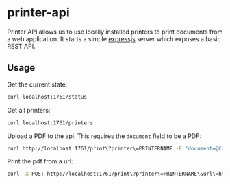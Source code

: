 # printer-api

Printer API allows us to use locally installed printers to print
documents from a web application. It starts a simple [expressjs](https://expressjs.com/)
server which exposes a basic REST API.

## Usage

Get the current state:

```bash
curl localhost:1761/status
```

Get all printers:

```bash
curl localhost:1761/printers
```

Upload a PDF to the api. This requires the `document` field to be a PDF:

```bash
curl http://localhost:1761/print\?printer\=PRINTERNAME -F "document=@Confirmation1.pdf"
```

Print the pdf from a url:

```bash
curl -X POST http://localhost:1761/print\?printer\=PRINTERNAME\&url\=http://pdf.com
```
